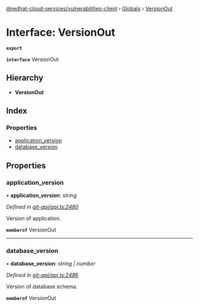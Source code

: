 [@redhat-cloud-services/vulnerabilities-client](../README.md) › [Globals](../globals.md) › [VersionOut](versionout.md)

# Interface: VersionOut

**`export`** 

**`interface`** VersionOut

## Hierarchy

* **VersionOut**

## Index

### Properties

* [application_version](versionout.md#application_version)
* [database_version](versionout.md#database_version)

## Properties

###  application_version

• **application_version**: *string*

*Defined in [git-api/api.ts:2480](https://github.com/RedHatInsights/javascript-clients/blob/master/packages/vulnerabilities/git-api/api.ts#L2480)*

Version of application.

**`memberof`** VersionOut

___

###  database_version

• **database_version**: *string | number*

*Defined in [git-api/api.ts:2486](https://github.com/RedHatInsights/javascript-clients/blob/master/packages/vulnerabilities/git-api/api.ts#L2486)*

Version of database schema.

**`memberof`** VersionOut
